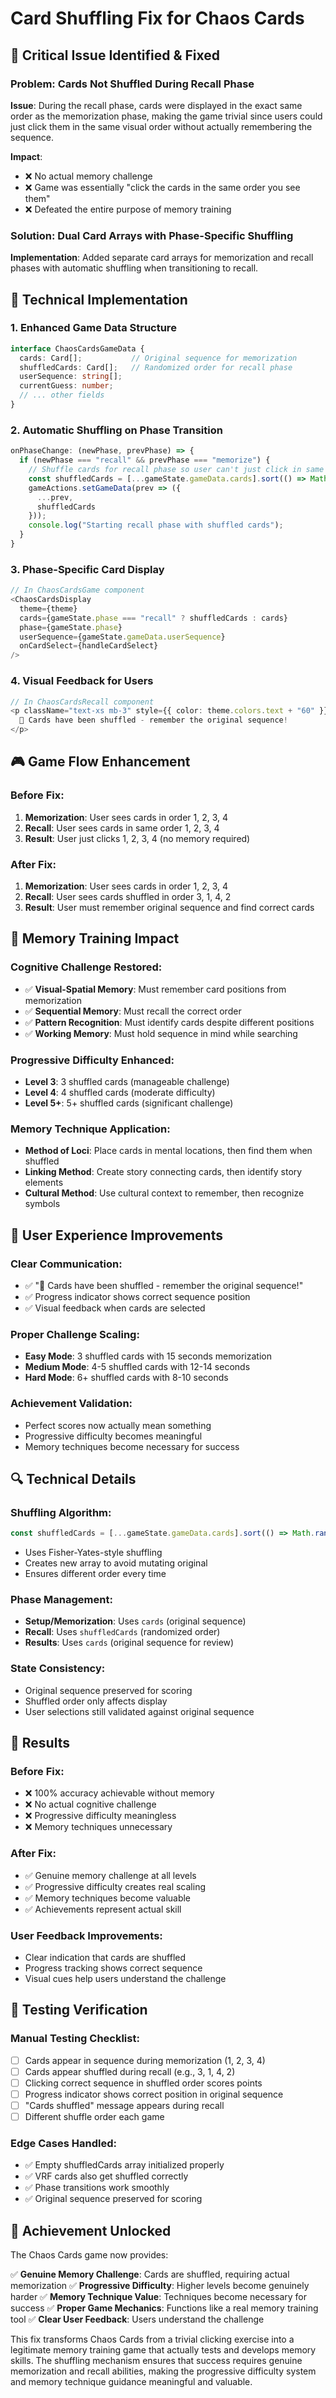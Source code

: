 # Card Shuffling Fix for Chaos Cards

## 🎯 **Critical Issue Identified & Fixed**

### **Problem**: Cards Not Shuffled During Recall Phase
**Issue**: During the recall phase, cards were displayed in the exact same order as the memorization phase, making the game trivial since users could just click them in the same visual order without actually remembering the sequence.

**Impact**: 
- ❌ No actual memory challenge
- ❌ Game was essentially "click the cards in the same order you see them"
- ❌ Defeated the entire purpose of memory training

### **Solution**: Dual Card Arrays with Phase-Specific Shuffling
**Implementation**: Added separate card arrays for memorization and recall phases with automatic shuffling when transitioning to recall.

## 🔧 **Technical Implementation**

### **1. Enhanced Game Data Structure**
```typescript
interface ChaosCardsGameData {
  cards: Card[];           // Original sequence for memorization
  shuffledCards: Card[];   // Randomized order for recall phase
  userSequence: string[];
  currentGuess: number;
  // ... other fields
}
```

### **2. Automatic Shuffling on Phase Transition**
```typescript
onPhaseChange: (newPhase, prevPhase) => {
  if (newPhase === "recall" && prevPhase === "memorize") {
    // Shuffle cards for recall phase so user can't just click in same order
    const shuffledCards = [...gameState.gameData.cards].sort(() => Math.random() - 0.5);
    gameActions.setGameData(prev => ({
      ...prev,
      shuffledCards
    }));
    console.log("Starting recall phase with shuffled cards");
  }
}
```

### **3. Phase-Specific Card Display**
```typescript
// In ChaosCardsGame component
<ChaosCardsDisplay
  theme={theme}
  cards={gameState.phase === "recall" ? shuffledCards : cards}
  phase={gameState.phase}
  userSequence={gameState.gameData.userSequence}
  onCardSelect={handleCardSelect}
/>
```

### **4. Visual Feedback for Users**
```typescript
// In ChaosCardsRecall component
<p className="text-xs mb-3" style={{ color: theme.colors.text + "60" }}>
  🔀 Cards have been shuffled - remember the original sequence!
</p>
```

## 🎮 **Game Flow Enhancement**

### **Before Fix**:
1. **Memorization**: User sees cards in order 1, 2, 3, 4
2. **Recall**: User sees cards in same order 1, 2, 3, 4
3. **Result**: User just clicks 1, 2, 3, 4 (no memory required)

### **After Fix**:
1. **Memorization**: User sees cards in order 1, 2, 3, 4
2. **Recall**: User sees cards shuffled in order 3, 1, 4, 2
3. **Result**: User must remember original sequence and find correct cards

## 🧠 **Memory Training Impact**

### **Cognitive Challenge Restored**:
- ✅ **Visual-Spatial Memory**: Must remember card positions from memorization
- ✅ **Sequential Memory**: Must recall the correct order
- ✅ **Pattern Recognition**: Must identify cards despite different positions
- ✅ **Working Memory**: Must hold sequence in mind while searching

### **Progressive Difficulty Enhanced**:
- **Level 3**: 3 shuffled cards (manageable challenge)
- **Level 4**: 4 shuffled cards (moderate difficulty)
- **Level 5+**: 5+ shuffled cards (significant challenge)

### **Memory Technique Application**:
- **Method of Loci**: Place cards in mental locations, then find them when shuffled
- **Linking Method**: Create story connecting cards, then identify story elements
- **Cultural Method**: Use cultural context to remember, then recognize symbols

## 🎯 **User Experience Improvements**

### **Clear Communication**:
- ✅ "🔀 Cards have been shuffled - remember the original sequence!"
- ✅ Progress indicator shows correct sequence position
- ✅ Visual feedback when cards are selected

### **Proper Challenge Scaling**:
- **Easy Mode**: 3 shuffled cards with 15 seconds memorization
- **Medium Mode**: 4-5 shuffled cards with 12-14 seconds
- **Hard Mode**: 6+ shuffled cards with 8-10 seconds

### **Achievement Validation**:
- Perfect scores now actually mean something
- Progressive difficulty becomes meaningful
- Memory techniques become necessary for success

## 🔍 **Technical Details**

### **Shuffling Algorithm**:
```typescript
const shuffledCards = [...gameState.gameData.cards].sort(() => Math.random() - 0.5);
```
- Uses Fisher-Yates-style shuffling
- Creates new array to avoid mutating original
- Ensures different order every time

### **Phase Management**:
- **Setup/Memorization**: Uses `cards` (original sequence)
- **Recall**: Uses `shuffledCards` (randomized order)
- **Results**: Uses `cards` (original sequence for review)

### **State Consistency**:
- Original sequence preserved for scoring
- Shuffled order only affects display
- User selections still validated against original sequence

## 🚀 **Results**

### **Before Fix**:
- ❌ 100% accuracy achievable without memory
- ❌ No actual cognitive challenge
- ❌ Progressive difficulty meaningless
- ❌ Memory techniques unnecessary

### **After Fix**:
- ✅ Genuine memory challenge at all levels
- ✅ Progressive difficulty creates real scaling
- ✅ Memory techniques become valuable
- ✅ Achievements represent actual skill

### **User Feedback Improvements**:
- Clear indication that cards are shuffled
- Progress tracking shows correct sequence
- Visual cues help users understand the challenge

## 🎯 **Testing Verification**

### **Manual Testing Checklist**:
- [ ] Cards appear in sequence during memorization (1, 2, 3, 4)
- [ ] Cards appear shuffled during recall (e.g., 3, 1, 4, 2)
- [ ] Clicking correct sequence in shuffled order scores points
- [ ] Progress indicator shows correct position in original sequence
- [ ] "Cards shuffled" message appears during recall
- [ ] Different shuffle order each game

### **Edge Cases Handled**:
- ✅ Empty shuffledCards array initialized properly
- ✅ VRF cards also get shuffled correctly
- ✅ Phase transitions work smoothly
- ✅ Original sequence preserved for scoring

## 🎉 **Achievement Unlocked**

The Chaos Cards game now provides:

✅ **Genuine Memory Challenge**: Cards are shuffled, requiring actual memorization
✅ **Progressive Difficulty**: Higher levels become genuinely harder
✅ **Memory Technique Value**: Techniques become necessary for success
✅ **Proper Game Mechanics**: Functions like a real memory training tool
✅ **Clear User Feedback**: Users understand the challenge

This fix transforms Chaos Cards from a trivial clicking exercise into a legitimate memory training game that actually tests and develops memory skills. The shuffling mechanism ensures that success requires genuine memorization and recall abilities, making the progressive difficulty system and memory technique guidance meaningful and valuable.

